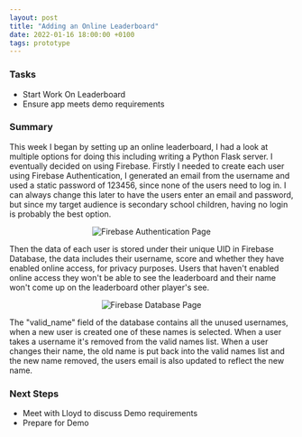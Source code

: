 ```yaml
---
layout: post
title: "Adding an Online Leaderboard"
date: 2022-01-16 18:00:00 +0100
tags: prototype
---
```


### Tasks
- Start Work On Leaderboard
- Ensure app meets demo requirements

### Summary
This week I began by setting up an online leaderboard, I had a look at multiple options for doing this including writing a Python Flask server. I eventually decided on using Firebase. Firstly I needed to create each user using Firebase Authentication, I generated an email from the username and used a static password of 123456, since none of the users need to log in. I can always change this later to have the users enter an email and password, but since my target audience is secondary school children, having no login is probably the best option.

<p align="center">
  <img src="{{site.baseurl}}/assets/firebase-auth.png" alt="Firebase Authentication Page"/>
</p>

Then the data of each user is stored under their unique UID in Firebase Database, the data includes their username, score and whether they have enabled online access, for privacy purposes. Users that haven't enabled online access they won't be able to see the leaderboard and their name won't come up on the leaderboard other player's see.

<p align="center">
  <img src="{{site.baseurl}}/assets/firebase-database.png" alt="Firebase Database Page"/>
</p>

The "valid_name" field of the database contains all the unused usernames, when a new user is created one of these names is selected. When a user takes a username it's removed from the valid names list. When a user changes their name, the old name is put back into the valid names list and the new name removed, the users email is also updated to reflect the new name.

### Next Steps
- Meet with Lloyd to discuss Demo requirements
- Prepare for Demo
